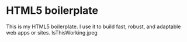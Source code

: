 # HTML5 boilerplate
This is my HTML5 boilerplate. I use it to build fast, robust, and adaptable
web apps or sites.
IsThisWorking.jpeg
